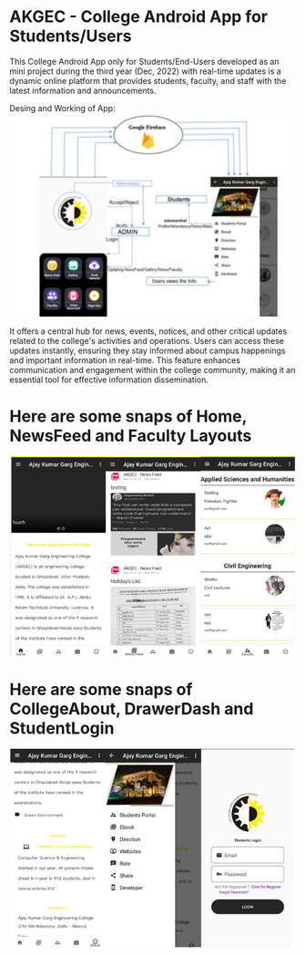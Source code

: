 # AKGEC - College Android App for Students/Users

This College Android App only for Students/End-Users developed as an mini project during the third year (Dec, 2022) with real-time updates is a dynamic online platform that provides students, faculty, and staff with the latest information and announcements.

Desing and Working of App:
![screenshot](snapOne.png)

It offers a central hub for news, events, notices, and other critical updates related to the college's activities and operations. Users can access these updates instantly, ensuring they stay informed about campus happenings and important information in real-time. This feature enhances communication and engagement within the college community, making it an essential tool for effective information dissemination.


# Here are some snaps of Home, NewsFeed and Faculty Layouts

![screenshot](snapTwo.png)

# Here are some snaps of CollegeAbout, DrawerDash and StudentLogin

![screenshot](snapThree.png)
